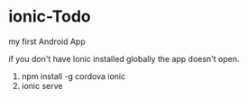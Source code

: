 # ionic-Todo
my first Android App

if you don't have Ionic installed globally the app doesn't open.

1. npm install -g cordova ionic
2. ionic serve
